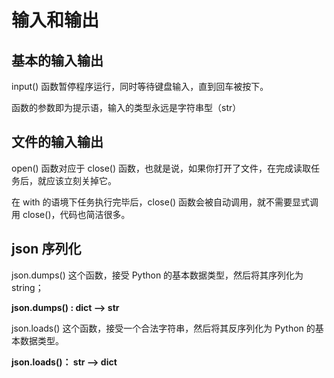 # 输入和输出

## 基本的输入输出

input() 函数暂停程序运行，同时等待键盘输入，直到回车被按下。

函数的参数即为提示语，输入的类型永远是字符串型（str）

## 文件的输入输出

open() 函数对应于 close() 函数，也就是说，如果你打开了文件，在完成读取任务后，就应该立刻关掉它。

在 with 的语境下任务执行完毕后，close() 函数会被自动调用，就不需要显式调用 close()，代码也简洁很多。

## json 序列化

json.dumps() 这个函数，接受 Python 的基本数据类型，然后将其序列化为 string；

**json.dumps() : dict --> str**

json.loads() 这个函数，接受一个合法字符串，然后将其反序列化为 Python 的基本数据类型。

**json.loads()： str --> dict**